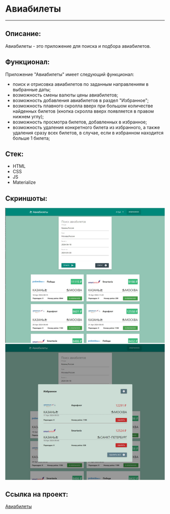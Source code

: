 # Авиабилеты
___

## Описание: 
Авиабилеты - это приложение для поиска и подбора авиабилетов.

## Функционал:
Приложение "Авиабилеты" имеет следующий функционал:
- поиск и отрисовка авиабилетов по заданным направлениям в выбранные даты;
- возможность смены валюты цены авиабилетов;
- возможность добавления авиабилетов в раздел "Избранное";
- возможность плавного скролла вверх при большом количестве найденных билетов (кнопка скролла вверх появляется в правом нижнем углу);
- возможность просмотра билетов, добавленных в избранное;
- возможность удаления конкретного билета из избранного, а также удаления сразу всех билетов, в случае, если в избранном находится больше 1 билета;

## Стек:
- HTML
- CSS
- JS 
- Materialize 

## Скриншоты:
![My image](./src/images/Aviatickets.jpg)
![My image](./src/images/Aviatickets%20favorite.jpg)

## Ссылка на проект:

[Авиабилеты](https://github.com/OlgaBul/Aviatickets/src/index.html)